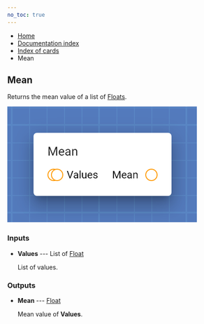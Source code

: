 ```yaml
---
no_toc: true
---
```


<ul class="breadcrumb">
    <li><a href="">Home</a></li>
    <li><a href="documentation">Documentation index</a></li>
    <li><a href="cards/">Index of cards</a></li>
    <li>Mean</li>
</ul>

## Mean

Returns the mean value of a list of [Floats](types/Float).

!["Mean" card](assets/img/cards/mean.png)


### Inputs


* **Values** --- List of [Float](types/Float)

  List of values.





### Outputs


* **Mean** --- [Float](types/Float)

  Mean value of **Values**.




